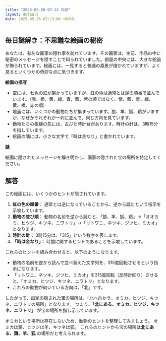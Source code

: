 ```yaml
---
title: "2025-05-26 07:13 の謎"
layout: default
date: 2025-05-26 07:13:00 +0900
---
```

## 毎日謎解き：不思議な絵画の秘密

あなたは、有名な画家の隠れ家を訪れています。その画家は、生前、作品の中に秘密のメッセージを隠すことで知られていました。部屋の中央には、大きな絵画が飾られています。絵画には、一見すると普通の風景が描かれていますが、よく見るといくつかの奇妙な点に気づきます。

**絵画の描写**

*   空には、七色の虹が架かっていますが、虹の色は通常とは逆の順番で並んでいます。（赤、橙、黄、緑、青、藍、紫の順ではなく、紫、藍、青、緑、黄、橙、赤の順）
*   地面には、いくつかの動物たちが集まっています。狼、羊、狐、鶏がいますが、なぜかそれぞれが一列に並んで、同じ方向を見ています。
*   動物たちの視線の先には、古びた時計台があります。時計の針は、3時15分を指しています。
*   絵画の隅には、小さな文字で「時は金なり」と書かれています。

**謎**

絵画に隠されたメッセージを解き明かし、画家の隠された宝の場所を特定してください。

## 解答

この絵画には、いくつかのヒントが隠されています。

1.  **虹の色の順番：** 通常とは逆になっていることから、逆から読むという指示を示唆しています。
2.  **動物の並び順：** 動物の名前を逆から読むと、「狼、羊、狐、鶏」→「オオカミ、ヒツジ、キツネ、ニワトリ」→「リトワニ、ネツキ、ジツヒ、ミカオ」となります。
3.  **時計の針：** 3時15分は、「315」という数字を表します。
4.  **「時は金なり」：** 時間に関するヒントであることを示唆しています。

これらのヒントを組み合わせると、以下のようになります。

*   動物の名前を逆から読んで並べ替えた文字列を、315度回転させるという指示になります。
*   「リトワニ、ネツキ、ジツヒ、ミカオ」を315度回転（反時計回り）させると、「オミカ、ヒツジ、キツネ、ニワトリ」となります。
*   これらの動物が向いている方向は、「北」です。

したがって、画家の隠された宝の場所は、「北へ向かう、オミカ、ヒツジ、キツネ、ニワトリの場所」となります。
つまり、**「北にある、オミカ、ヒツジ、キツネ、ニワトリ」** が宝の場所を指し示しています。

オミカという場所は存在しないため、動物のヒントを整理してみましょう。
オミカは鶏、ヒツジは羊、キツネは狐。
これらのヒントから宝の場所は**北にある、鶏、羊、狐** の場所だと考えられます。
